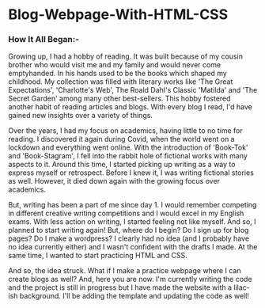 # Blog-Webpage-With-HTML-CSS

### How It All Began:-

Growing up, I had a hobby of reading. It was built because of my cousin brother who would visit me and my family and would never come emptyhanded. In his hands used to be the books
which shaped my childhood. My collection was filled with literary works like 'The Great Expectations', 'Charlotte's Web', The Roald Dahl's Classic 'Matilda' and 'The Secret Garden'
among many other best-sellers. This hobby fostered another habit of reading articles and blogs. With every blog I read, I'd have gained new insights over a variety of things. 

Over the years, I had my focus on academics, having little to no time for reading. I discovered it again during Covid, when the world went on a lockdown and everything went online.
With the introduction of 'Book-Tok' and 'Book-Stagram', I fell into the rabbit hole of fictional works with many aspects to it. Around this time, I started picking up writing as
a way to express myself or retrospect. Before I knew it, I was writing fictional stories as well. However, it died down again with the growing focus over academics. 

But, writing has been a part of me since day 1. I would remember competing in different creative writing competitions and I would excel in my English exams. With less action on 
writing, I started feeling not like myself. And so, I planned to start writing again! But, where do I begin? Do I sign up for blog pages? Do I make a wordpress? I clearly had no idea
(and I probably have no idea currently either) and I wasn't confident with the drafts I made. At the same time, I wanted to start practicing HTML and CSS. 

And so, the idea struck. What if I make a practice webpage where I can create blogs as well? And, here you are now. I'm currently writing the code and the project is still in progress
but I have made the website with a lilac-ish background. I'll be adding the template and updating the code as well!
